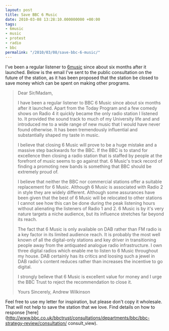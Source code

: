 ```yaml
---
layout: post
title: Save BBC 6 Music
date: 2010-03-08 13:28:10.000000000 +00:00
tags:
- 6music
- music
- protest
- radio
- bbc
permalink: "/2010/03/08/save-bbc-6-music/"
---
```

I've been a regular listener to [6music](http://www.bbc.co.uk/6music) since about six months after
it launched. Below is the email I've sent to the public consultation on the future of the station, as it has
been proposed that the station be closed to save money which can be spent on making other programs.

> Dear Sir/Madam,
>
> I have been a regular listener to BBC 6 Music since about six months after it launched. Apart from the
> Today Program and a few comedy shows on Radio 4 it quickly became the only radio station I listened to.
> It provided the sound track to much of my University life and and introduced me to a wide range of new
> music that I would have never found otherwise. It has been tremendously influential and substantially
> shaped my taste in music.
>
> I believe that closing 6 Music will prove to be a huge mistake and a massive step backwards for the BBC.
> If the BBC is to stand for excellence then closing a radio station that is staffed by people at the
> forefront of music seems to go against that. 6 Music's track record of finding a promoting new bands is
> something that BBC should be extremely proud of.
>
> I believe that neither the BBC nor commercial stations offer a suitable replacement for 6 Music. Although
> 6 Music is associated with Radio 2 in style they are widely different. Although some assurances have been
> given that the best of 6 Music will be relocated to other stations I cannot see how this can be done
> during the peak listening hours without alienating the listeners of Radio 1 and 2. 6 Music is by it's
> very nature targets a niche audience, but its influence stretches far beyond its reach.
>
> The fact that 6 Music is only available on DAB rather than FM radio is a key factor in its limited
> audience reach. It is probably the most well known of all the digital-only stations and key driver
> in transitioning people away from the antiquated analogue radio infrastructure. I own three digital
> radios which enable me to listen to 6 Music throughout my house. DAB certainly has its critics and
> loosing such a jewel in DAB radio's content reduces rather than increases the incentive to go digital.
>
> I strongly believe that 6 Music is excellent value for money and I urge the BBC Trust to reject the
> recommendation to close it.
>
> Yours Sincerely,
> Andrew Wilkinson

Feel free to use my letter for inspiration, but please don't copy it wholesale. That will not help to save the
station that we love. Find details on how to response
[here](http://www.bbc.co.uk/bbctrust/consultations/departments/bbc/bbc-strategy-review/consultation/
consult_view).
<!--more-->
